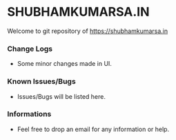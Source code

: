 # SHUBHAMKUMARSA.IN

Welcome to git repository of https://shubhamkumarsa.in


### Change Logs

* Some minor changes made in UI.

### Known Issues/Bugs

* Issues/Bugs will be listed here.

### Informations

* Feel free to drop an email for any information or help.